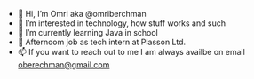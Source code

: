 - 👋 Hi, I’m Omri aka @omriberchman
- 👀 I’m interested in technology, how stuff works and such
- 🌱 I’m currently learning Java in school
- 💼 Afternoom job as tech intern at Plasson Ltd.
- 📫 If you want to reach out to me I am always availbe on email oberechman@gmail.com

<!---
omriberchman/omriberchman is a ✨ special ✨ repository because its `README.md` (this file) appears on your GitHub profile.
You can click the Preview link to take a look at your changes.
--->
